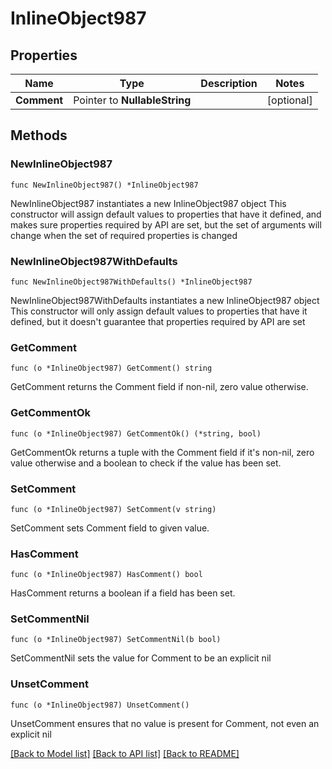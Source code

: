 # InlineObject987

## Properties

Name | Type | Description | Notes
------------ | ------------- | ------------- | -------------
**Comment** | Pointer to **NullableString** |  | [optional] 

## Methods

### NewInlineObject987

`func NewInlineObject987() *InlineObject987`

NewInlineObject987 instantiates a new InlineObject987 object
This constructor will assign default values to properties that have it defined,
and makes sure properties required by API are set, but the set of arguments
will change when the set of required properties is changed

### NewInlineObject987WithDefaults

`func NewInlineObject987WithDefaults() *InlineObject987`

NewInlineObject987WithDefaults instantiates a new InlineObject987 object
This constructor will only assign default values to properties that have it defined,
but it doesn't guarantee that properties required by API are set

### GetComment

`func (o *InlineObject987) GetComment() string`

GetComment returns the Comment field if non-nil, zero value otherwise.

### GetCommentOk

`func (o *InlineObject987) GetCommentOk() (*string, bool)`

GetCommentOk returns a tuple with the Comment field if it's non-nil, zero value otherwise
and a boolean to check if the value has been set.

### SetComment

`func (o *InlineObject987) SetComment(v string)`

SetComment sets Comment field to given value.

### HasComment

`func (o *InlineObject987) HasComment() bool`

HasComment returns a boolean if a field has been set.

### SetCommentNil

`func (o *InlineObject987) SetCommentNil(b bool)`

 SetCommentNil sets the value for Comment to be an explicit nil

### UnsetComment
`func (o *InlineObject987) UnsetComment()`

UnsetComment ensures that no value is present for Comment, not even an explicit nil

[[Back to Model list]](../README.md#documentation-for-models) [[Back to API list]](../README.md#documentation-for-api-endpoints) [[Back to README]](../README.md)


